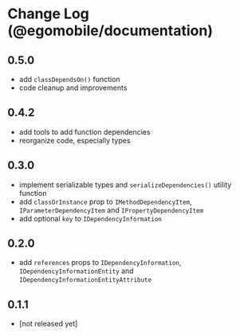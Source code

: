 # Change Log (@egomobile/documentation)

## 0.5.0

- add `classDependsOn()` function
- code cleanup and improvements

## 0.4.2

- add tools to add function dependencies
- reorganize code, especially types

## 0.3.0

- implement serializable types and `serializeDependencies()` utility function
- add `classOrInstance` prop to `IMethodDependencyItem`, `IParameterDependencyItem` and `IPropertyDependencyItem`
- add optional `key` to `IDependencyInformation`

## 0.2.0

- add `references` props to `IDependencyInformation`, `IDependencyInformationEntity` and `IDependencyInformationEntityAttribute`

## 0.1.1

- [not released yet]
